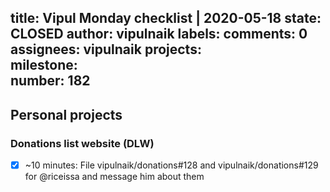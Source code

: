 title:	Vipul Monday checklist | 2020-05-18
state:	CLOSED
author:	vipulnaik
labels:	
comments:	0
assignees:	vipulnaik
projects:	
milestone:	
number:	182
--
## Personal projects

### Donations list website (DLW)

- [x] ~10 minutes: File vipulnaik/donations#128 and vipulnaik/donations#129 for @riceissa and message him about them
